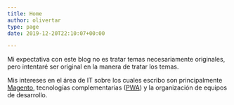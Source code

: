 ```yaml
---
title: Home
author: olivertar
type: page
date: 2019-12-20T22:10:07+00:00

---
```

Mi expectativa con este blog no es tratar temas necesariamente originales, pero intentaré ser original en la manera de tratar los temas.

Mis intereses en el área de IT sobre los cuales escribo son principalmente <a href="https://magento.com/" target="_blank" rel="noreferrer noopener" aria-label="Magento (opens in a new tab)">Magento</a>, tecnologías complementarias (<a href="https://es.wikipedia.org/wiki/Progressive_Web_Apps" target="_blank" rel="noreferrer noopener" aria-label="PWA (opens in a new tab)">PWA</a>) y la organización de equipos de desarrollo.